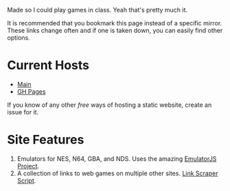 Made so I could play games in class. Yeah that's pretty much it.

It is recommended that you bookmark this page instead of a specific mirror.
These links change often and if one is taken down, you can easily find other
options.

# Current Hosts

- [Main](http://games.thecallenders.com)
- [GH Pages](https://wade7wastaken.github.io/Website/games/web/)

If you know of any other _free_ ways of hosting a static website, create an
issue for it.

# Site Features

1. Emulators for NES, N64, GBA, and NDS. Uses the amazing [EmulatorJS
   Project](https://github.com/EmulatorJS/EmulatorJS).
2. A collection of links to web games on multiple other sites. [Link Scraper
   Script](https://github.com/Wade7wastaken/Scrapers).
